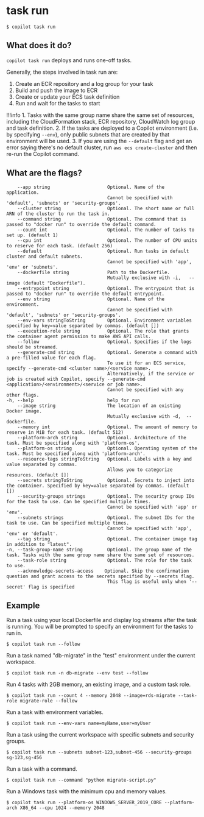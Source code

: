 # task run
```
$ copilot task run
```

## What does it do?
`copilot task run` deploys and runs one-off tasks.

Generally, the steps involved in task run are:

1. Create an ECR repository and a log group for your task
2. Build and push the image to ECR
3. Create or update your ECS task definition
4. Run and wait for the tasks to start

!!!info
    1. Tasks with the same group name share the same set of resources, including the CloudFormation stack, ECR repository, CloudWatch log group and task definition.
    2. If the tasks are deployed to a Copilot environment (i.e. by specifying `--env`), only public subnets that are created by that environment will be used. 
    3. If you are using the `--default` flag and get an error saying there's no default cluster, run `aws ecs create-cluster` and then re-run the Copilot command. 

## What are the flags?
```
    --app string                     Optional. Name of the application.
                                     Cannot be specified with 'default', 'subnets' or 'security-groups'.
    --cluster string                 Optional. The short name or full ARN of the cluster to run the task in.
    --command string                 Optional. The command that is passed to "docker run" to override the default command.
    --count int                      Optional. The number of tasks to set up. (default 1)
    --cpu int                        Optional. The number of CPU units to reserve for each task. (default 256)
    --default                        Optional. Run tasks in default cluster and default subnets.
                                     Cannot be specified with 'app', 'env' or 'subnets'.
    --dockerfile string              Path to the Dockerfile.
                                     Mutually exclusive with -i,   --image (default "Dockerfile").
    --entrypoint string              Optional. The entrypoint that is passed to "docker run" to override the default entrypoint.
    --env string                     Optional. Name of the environment.
                                     Cannot be specified with 'default', 'subnets' or 'security-groups'.
    --env-vars stringToString        Optional. Environment variables specified by key=value separated by commas. (default [])
    --execution-role string          Optional. The role that grants the container agent permission to make AWS API calls.
    --follow                         Optional. Specifies if the logs should be streamed.
    --generate-cmd string            Optional. Generate a command with a pre-filled value for each flag.
                                     To use it for an ECS service, specify --generate-cmd <cluster name>/<service name>.
                                     Alternatively, if the service or job is created with Copilot, specify --generate-cmd <application>/<environment>/<service or job name>.
                                     Cannot be specified with any other flags.
-h, --help                           help for run
    --image string                   The location of an existing Docker image.
                                     Mutually exclusive with -d,  --dockerfile.
    --memory int                     Optional. The amount of memory to reserve in MiB for each task. (default 512)
    --platform-arch string           Optional. Architecture of the task. Must be specified along with 'platform-os'.
    --platform-os string             Optional. Operating system of the task. Must be specified along with 'platform-arch'.
    --resource-tags stringToString   Optional. Labels with a key and value separated by commas.
                                     Allows you to categorize resources. (default [])
    --secrets stringToString         Optional. Secrets to inject into the container. Specified by key=value separated by commas. (default [])
    --security-groups strings        Optional. The security group IDs for the task to use. Can be specified multiple times.
                                     Cannot be specified with 'app' or 'env'.
    --subnets strings                Optional. The subnet IDs for the task to use. Can be specified multiple times.
                                     Cannot be specified with 'app', 'env' or 'default'.
    --tag string                     Optional. The container image tag in addition to "latest".
-n, --task-group-name string         Optional. The group name of the task. Tasks with the same group name share the same set of resources.
    --task-role string               Optional. The role for the task to use.
    --acknowledge-secrets-access    Optional. Skip the confirmation question and grant access to the secrets specified by --secrets flag.
                                     This flag is useful only when '--secret' flag is specified
```
## Example
Run a task using your local Dockerfile and display log streams after the task is running. 
You will be prompted to specify an environment for the tasks to run in.
```
$ copilot task run --follow
```

Run a task named "db-migrate" in the "test" environment under the current workspace.
```
$ copilot task run -n db-migrate --env test --follow
```

Run 4 tasks with 2GB memory, an existing image, and a custom task role.
```
$ copilot task run --count 4 --memory 2048 --image=rds-migrate --task-role migrate-role --follow
```

Run a task with environment variables.
```
$ copilot task run --env-vars name=myName,user=myUser
```

Run a task using the current workspace with specific subnets and security groups.
```
$ copilot task run --subnets subnet-123,subnet-456 --security-groups sg-123,sg-456
```

Run a task with a command.
```
$ copilot task run --command "python migrate-script.py"
```

Run a Windows task with the minimum cpu and memory values.
```
$ copilot task run --platform-os WINDOWS_SERVER_2019_CORE --platform-arch X86_64 --cpu 1024 --memory 2048
```
